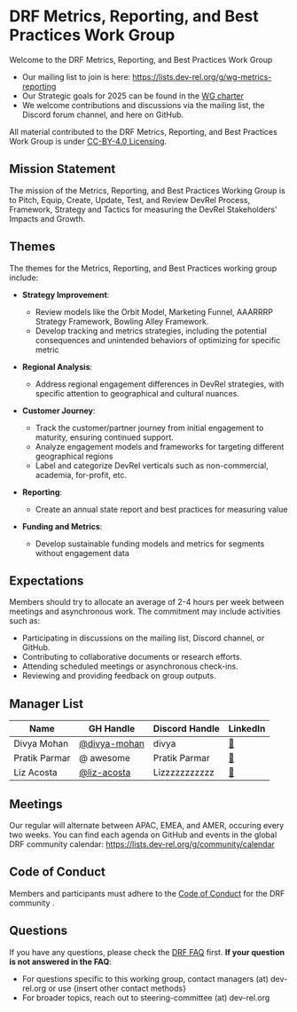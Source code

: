# DRF Metrics, Reporting, and Best Practices Work Group

Welcome to the DRF Metrics, Reporting, and Best Practices Work Group

- Our mailing list to join is here: https://lists.dev-rel.org/g/wg-metrics-reporting
- Our Strategic goals for 2025 can be found in the [WG charter](./CHARTER.md)
- We welcome contributions and discussions via the mailing list, the Discord forum channel, and here on GitHub.

All material contributed to the DRF Metrics, Reporting, and Best Practices Work Group is under [CC-BY-4.0 Licensing](https://creativecommons.org/licenses/by/4.0/deed.en).

## Mission Statement

The mission of the Metrics, Reporting, and Best Practices Working Group is to Pitch, Equip, Create, Update, Test, and Review DevRel Process, Framework, Strategy and Tactics for measuring the DevRel Stakeholders' Impacts and Growth.

## Themes

The themes for the Metrics, Reporting, and Best Practices working group include:

- **Strategy Improvement**:
  - Review models like the Orbit Model, Marketing Funnel, AAARRRP Strategy Framework, Bowling Alley Framework.
  - Develop tracking and metrics strategies, including the potential consequences and unintended behaviors of optimizing for specific metric
  
- **Regional Analysis**:
  - Address regional engagement differences in DevRel strategies, with specific attention to geographical and cultural nuances.
  
- **Customer Journey**:
  - Track the customer/partner journey from initial engagement to maturity, ensuring continued support.
  - Analyze engagement models and frameworks for targeting different geographical regions
  - Label and categorize DevRel verticals such as non-commercial, academia, for-profit, etc.
  
- **Reporting**:
  - Create an annual state report and best practices for measuring value
  
- **Funding and Metrics**:
  - Develop sustainable funding models and metrics for segments without engagement data

## Expectations

<!-- Estimate what resources and personnel are needed to accomplish the mission statement -->

Members should try to allocate an average of 2-4 hours per week between meetings and asynchronous work. The commitment may include activities such as:

- Participating in discussions on the mailing list, Discord channel, or GitHub.
- Contributing to collaborative documents or research efforts.
- Attending scheduled meetings or asynchronous check-ins.
- Reviewing and providing feedback on group outputs.

## Manager List

|    Name  | GH Handle |  Discord Handle |  LinkedIn  | 
|    ---   |     ---   |      ---        |     ---    |
| Divya Mohan | [@divya-mohan](https://github.com/divya-mohan0209) | divya | [🔗](https://www.linkedin.com/in/divya-mohan0209/) |
| Pratik Parmar | @ awesome | Pratik Parmar | [🔗](https://www.linkedin.com/in/pratikparmar1/) | 
| Liz Acosta | [@liz-acosta](https://github.com/liz-acosta) | Lizzzzzzzzzzz | [🔗](https://www.linkedin.com/in/lizacostalinkedin/) |

## Meetings

Our regular will alternate between APAC, EMEA, and AMER, occuring every two weeks. You can find each agenda on GitHub and events in the global DRF community calendar: https://lists.dev-rel.org/g/community/calendar

## Code of Conduct

Members and participants must adhere to the [Code of Conduct](https://github.com/DevRel-Foundation/governance/blob/main/code_of_conduct.md) for the DRF community .

## Questions

If you have any questions, please check the [DRF FAQ](https://github.com/DevRel-Foundation#faq) first. **If your question is not answered in the FAQ**:

- For questions specific to this working group, contact managers (at) dev-rel.org or use {insert other contact methods}
- For broader topics, reach out to steering-committee (at) dev-rel.org
